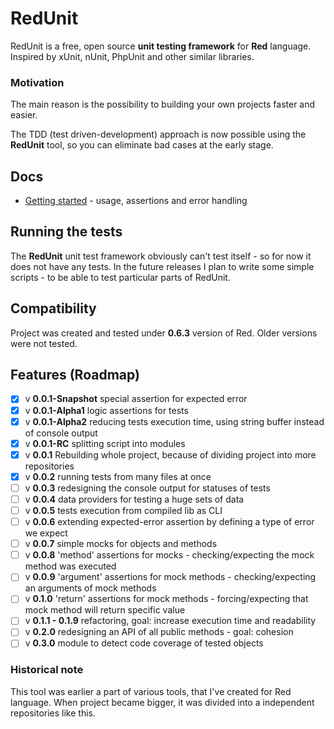 # RedUnit

RedUnit is a free, open source **unit testing framework** for **Red** language. 
Inspired by xUnit, nUnit, PhpUnit and other similar libraries.

### Motivation

The main reason is the possibility to building your own projects faster and easier.

The TDD (test driven-development) approach is now possible using the **RedUnit** tool, so you can eliminate bad cases at the early stage. 

## Docs 

* [Getting started](docs/getting-started.md) - usage, assertions and error handling

## Running the tests

The **RedUnit** unit test framework obviously can't test itself - so for now it does not have any tests. In the future releases I plan to write some simple scripts - to be able to test particular parts of RedUnit.

## Compatibility

Project was created and tested under **0.6.3** version of Red. Older versions were not tested.

## Features (Roadmap)
- [x] v **0.0.1-Snapshot** special assertion for expected error
- [x] v **0.0.1-Alpha1** logic assertions for tests
- [x] v **0.0.1-Alpha2** reducing tests execution time, using string buffer instead of console output
- [x] v **0.0.1-RC** splitting script into modules
- [x] v **0.0.1** Rebuilding whole project, because of dividing project into more repositories
- [x] v **0.0.2** running tests from many files at once
- [ ] v **0.0.3** redesigning the console output for statuses of tests
- [ ] v **0.0.4** data providers for testing a huge sets of data
- [ ] v **0.0.5** tests execution from compiled lib as CLI
- [ ] v **0.0.6** extending expected-error assertion by defining a type of error we expect
- [ ] v **0.0.7** simple mocks for objects and methods
- [ ] v **0.0.8** 'method' assertions for mocks - checking/expecting the mock method was executed
- [ ] v **0.0.9** 'argument' assertions for mock methods - checking/expecting an arguments of mock methods
- [ ] v **0.1.0** 'return' assertions for mock methods - forcing/expecting that mock method will return specific value
- [ ] v **0.1.1 - 0.1.9** refactoring, goal: increase execution time and readability
- [ ] v **0.2.0** redesigning an API of all public methods - goal: cohesion
- [ ] v **0.3.0** module to detect code coverage of tested objects

### Historical note

This tool was earlier a part of various tools, that I've created for Red language. When project became bigger, it was divided into a independent repositories like this.
